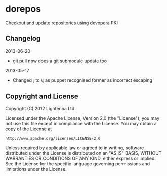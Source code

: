 dorepos
=======

Checkout and update repositories using devopera PKI

Changelog
---------

2013-06-20

 * git pull now does a git submodule update too

2013-05-17

 * Changed \; to \\; as puppet recognised former as incorrect escaping

Copyright and License
---------------------

Copyright (C) 2012 Lightenna Ltd

Licensed under the Apache License, Version 2.0 (the "License");
you may not use this file except in compliance with the License.
You may obtain a copy of the License at

    http://www.apache.org/licenses/LICENSE-2.0

Unless required by applicable law or agreed to in writing, software
distributed under the License is distributed on an "AS IS" BASIS,
WITHOUT WARRANTIES OR CONDITIONS OF ANY KIND, either express or implied.
See the License for the specific language governing permissions and
limitations under the License.
